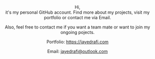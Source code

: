 <div align="center">
<p>Hi,<br/>
it's my personal GitHub account. Find more about my projects, visit my portfolio or contact me via Email.</p>
<p>Also, feel free to contact me if you want a team mate or want to join my ongoing pojects.</p>
  <p>Portfolio: <a href="https://jayedrafi.com">https://jayedrafi.com</a></p>
  <p>Email: <a href="mailto:jayedrafi@outlook.com">jayedrafi@outlook.com</a></p>
<div>

